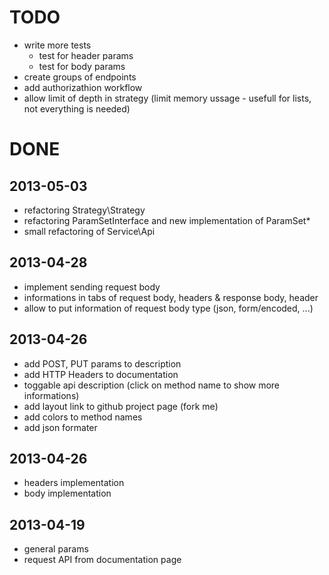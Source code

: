# TODO

 - write more tests
   - test for header params
   - test for body params
 - create groups of endpoints
 - add authorizathion workflow
 - allow limit of depth in strategy (limit memory ussage - usefull for lists, not everything is needed)

# DONE
## 2013-05-03
 - refactoring Strategy\Strategy
 - refactoring ParamSetInterface and new implementation of ParamSet\*
 - small refactoring of Service\Api

## 2013-04-28
 - implement sending request body
 - informations in tabs of request body, headers & response body, header
 - allow to put information of request body type (json, form/encoded, ...)

## 2013-04-26
 - add POST, PUT params to description
 - add HTTP Headers to documentation
 - toggable api description (click on method name to show more informations)
 - add layout link to github project page (fork me)
 - add colors to method names
 - add json formater

## 2013-04-26
 - headers implementation
 - body implementation

## 2013-04-19
 - general params
 - request API from documentation page
